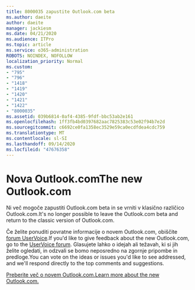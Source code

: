 ```yaml
---
title: 8000035 zapustite Outlook.com beta
ms.author: daeite
author: daeite
manager: jackiesm
ms.date: 04/21/2020
ms.audience: ITPro
ms.topic: article
ms.service: o365-administration
ROBOTS: NOINDEX, NOFOLLOW
localization_priority: Normal
ms.custom:
- "795"
- "796"
- "1418"
- "1419"
- "1420"
- "1421"
- "1422"
- "8000035"
ms.assetid: 039b6814-0af4-4385-9fdf-bbc53ab2e161
ms.openlocfilehash: 1ff3fb4bd0397682aac7825383c53e02f94b7e2d
ms.sourcegitcommit: c6692ce0fa1358ec3529e59ca0ecdfdea4cdc759
ms.translationtype: MT
ms.contentlocale: sl-SI
ms.lasthandoff: 09/14/2020
ms.locfileid: "47676358"
---
```

# <a name="the-new-outlookcom"></a><span data-ttu-id="32fec-102">Nova Outlook.com</span><span class="sxs-lookup"><span data-stu-id="32fec-102">The new Outlook.com</span></span>

<span data-ttu-id="32fec-103">Ni več mogoče zapustiti Outlook.com beta in se vrniti v klasično različico Outlook.com.</span><span class="sxs-lookup"><span data-stu-id="32fec-103">It's no longer possible to leave the Outlook.com beta and return to the classic version of Outlook.com.</span></span>
  
<span data-ttu-id="32fec-104">Če želite ponuditi povratne informacije o novem Outlook.com, obiščite [forum UserVoice](https://go.microsoft.com/fwlink/p/?linkid=851599).</span><span class="sxs-lookup"><span data-stu-id="32fec-104">If you'd like to give feedback about the new Outlook.com, go to the [UserVoice forum](https://go.microsoft.com/fwlink/p/?linkid=851599).</span></span> <span data-ttu-id="32fec-105">Glasujete lahko o idejah ali težavah, ki si jih želite ogledati, in odzvali se bomo neposredno na zgornje pripombe in predloge.</span><span class="sxs-lookup"><span data-stu-id="32fec-105">You can vote on the ideas or issues you'd like to see addressed, and we'll respond directly to the top comments and suggestions.</span></span>
  
[<span data-ttu-id="32fec-106">Preberite več o novem Outlook.com.</span><span class="sxs-lookup"><span data-stu-id="32fec-106">Learn more about the new Outlook.com.</span></span>](https://go.microsoft.com/fwlink/p/?linkid=874356)
  